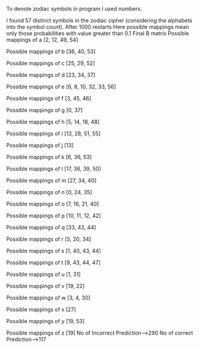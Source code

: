 To denote zodiac symbols in program I used numbers.
			

I found 57 distinct symbols in the zodiac cipher (considering the alphabets into the symbol count).
After 1000 restarts
Here possible mappings mean only those probabilities with value greater than 0.1
Final B matrix
Possible mappings of a
[2, 12, 49, 54]

Possible mappings of b
[36, 40, 53]

Possible mappings of c
[25, 29, 52]

Possible mappings of d
[23, 34, 37]

Possible mappings of e
[6, 8, 10, 32, 33, 56]

Possible mappings of f
[3, 45, 46]

Possible mappings of g
[0, 37]

Possible mappings of h
[5, 14, 18, 48]

Possible mappings of i
[13, 28, 51, 55]

Possible mappings of j
[13]

Possible mappings of k
[6, 36, 53]

Possible mappings of l
[17, 36, 39, 50]

Possible mappings of m
[27, 34, 40]

Possible mappings of n
[0, 24, 35]

Possible mappings of o
[7, 16, 21, 40]

Possible mappings of p
[10, 11, 12, 42]

Possible mappings of q
[33, 43, 44]

Possible mappings of r
[5, 20, 34]

Possible mappings of s
[1, 40, 43, 44]

Possible mappings of t
[9, 43, 44, 47]

Possible mappings of u
[1, 31]

Possible mappings of v
[19, 22]

Possible mappings of w
[3, 4, 30]

Possible mappings of x
[27]

Possible mappings of y
[19, 53]

Possible mappings of z
[19]
No of Incorrect Prediction-->290
No of correct Prediction-->117
